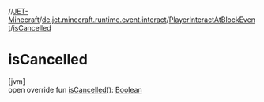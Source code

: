 //[JET-Minecraft](../../../index.md)/[de.jet.minecraft.runtime.event.interact](../index.md)/[PlayerInteractAtBlockEvent](index.md)/[isCancelled](is-cancelled.md)

# isCancelled

[jvm]\
open override fun [isCancelled](is-cancelled.md)(): [Boolean](https://kotlinlang.org/api/latest/jvm/stdlib/kotlin/-boolean/index.html)
